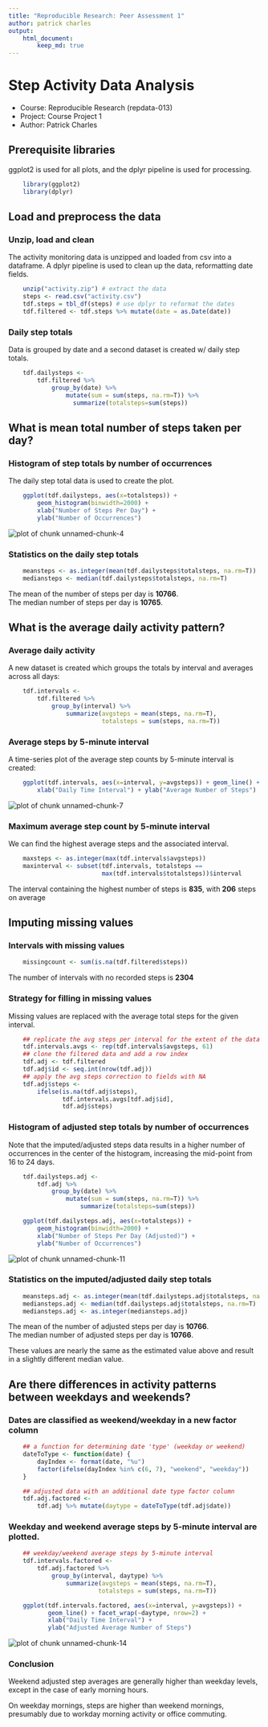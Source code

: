 ```yaml
---
title: "Reproducible Research: Peer Assessment 1"  
author: patrick charles  
output:  
    html_document:
        keep_md: true
---
```


# Step Activity Data Analysis
- Course: Reproducible Research (repdata-013)
- Project: Course Project 1
- Author: Patrick Charles



## Prerequisite libraries
ggplot2 is used for all plots, and the dplyr pipeline is used for processing.

```r
    library(ggplot2)
    library(dplyr)
```

## Load and preprocess the data

### Unzip, load and clean
The activity monitoring data is unzipped and loaded from csv into a dataframe.
A dplyr pipeline is used to clean up the data, reformatting date fields.


```r
    unzip("activity.zip") # extract the data
    steps <- read.csv("activity.csv")
    tdf.steps = tbl_df(steps) # use dplyr to reformat the dates
    tdf.filtered <- tdf.steps %>% mutate(date = as.Date(date))
```

### Daily step totals
Data is grouped by date and a second dataset is created w/ daily step totals.

```r
    tdf.dailysteps <-
        tdf.filtered %>%
            group_by(date) %>%
                mutate(sum = sum(steps, na.rm=T)) %>%
                  summarize(totalsteps=sum(steps))
```


## What is mean total number of steps taken per day?

### Histogram of step totals by number of occurrences
The daily step total data is used to create the plot.

```r
    ggplot(tdf.dailysteps, aes(x=totalsteps)) +
        geom_histogram(binwidth=2000) +
        xlab("Number of Steps Per Day") +
        ylab("Number of Occurrences")
```

![plot of chunk unnamed-chunk-4](figure/unnamed-chunk-4-1.png) 

### Statistics on the daily step totals

```r
    meansteps <- as.integer(mean(tdf.dailysteps$totalsteps, na.rm=T))
    mediansteps <- median(tdf.dailysteps$totalsteps, na.rm=T)
```
The mean of the number of steps per day is **10766**.  
The median number of steps per day is **10765**.


## What is the average daily activity pattern?

### Average daily activity
A new dataset is created which groups the totals by interval and
averages across all days:

```r
    tdf.intervals <-
        tdf.filtered %>%
            group_by(interval) %>%
                summarize(avgsteps = mean(steps, na.rm=T),
                          totalsteps = sum(steps, na.rm=T))
```

### Average steps by 5-minute interval
A time-series plot of the average step counts by 5-minute interval is created:

```r
    ggplot(tdf.intervals, aes(x=interval, y=avgsteps)) + geom_line() +
        xlab("Daily Time Interval") + ylab("Average Number of Steps")
```

![plot of chunk unnamed-chunk-7](figure/unnamed-chunk-7-1.png) 

### Maximum average step count by 5-minute interval
We can find the highest average steps and the associated interval.

```r
    maxsteps <- as.integer(max(tdf.intervals$avgsteps))
    maxinterval <- subset(tdf.intervals, totalsteps ==
                          max(tdf.intervals$totalsteps))$interval
```

The interval containing the highest number of steps
is **835**, with **206** steps on average


## Imputing missing values

### Intervals with missing values

```r
    missingcount <- sum(is.na(tdf.filtered$steps))
```
The number of intervals with no recorded steps is **2304**

### Strategy for filling in missing values
Missing values are replaced with the average total steps for the given
interval.

```r
    ## replicate the avg steps per interval for the extent of the data
    tdf.intervals.avgs <- rep(tdf.intervals$avgsteps, 61)
    ## clone the filtered data and add a row index
    tdf.adj <- tdf.filtered
    tdf.adj$id <- seq.int(nrow(tdf.adj))
    ## apply the avg steps correction to fields with NA
    tdf.adj$steps <-
        ifelse(is.na(tdf.adj$steps),
               tdf.intervals.avgs[tdf.adj$id],
               tdf.adj$steps)
```

### Histogram of adjusted step totals by number of occurrences
Note that the imputed/adjusted steps data results in a higher number
of occurrences in the center of the histogram, increasing the mid-point from
16 to 24 days.

```r
    tdf.dailysteps.adj <-
        tdf.adj %>%
            group_by(date) %>%
                mutate(sum = sum(steps, na.rm=T)) %>%
                    summarize(totalsteps=sum(steps))

    ggplot(tdf.dailysteps.adj, aes(x=totalsteps)) +
        geom_histogram(binwidth=2000) +
        xlab("Number of Steps Per Day (Adjusted)") +
        ylab("Number of Occurrences")
```

![plot of chunk unnamed-chunk-11](figure/unnamed-chunk-11-1.png) 

### Statistics on the imputed/adjusted daily step totals

```r
    meansteps.adj <- as.integer(mean(tdf.dailysteps.adj$totalsteps, na.rm=T))
    mediansteps.adj <- median(tdf.dailysteps.adj$totalsteps, na.rm=T)
    mediansteps.adj <- as.integer(mediansteps.adj)
```
The mean of the number of adjusted steps per day is **10766**.  
The median number of adjusted steps per day is **10766**.

These values are nearly the same as the estimated value above 
and result in a slightly different median value.


## Are there differences in activity patterns between weekdays and weekends?

### Dates are classified as weekend/weekday in a new factor column

```r
    ## a function for determining date 'type' (weekday or weekend)
    dateToType <- function(date) {
        dayIndex <- format(date, "%u")
        factor(ifelse(dayIndex %in% c(6, 7), "weekend", "weekday"))
    }

    ## adjusted data with an additional date type factor column
    tdf.adj.factored <-
        tdf.adj %>% mutate(daytype = dateToType(tdf.adj$date))
```

### Weekday and weekend average steps by 5-minute interval are plotted.

```r
    ## weekday/weekend average steps by 5-minute interval
    tdf.intervals.factored <-
        tdf.adj.factored %>%
            group_by(interval, daytype) %>%
                summarize(avgsteps = mean(steps, na.rm=T),
                         totalsteps = sum(steps, na.rm=T))

    ggplot(tdf.intervals.factored, aes(x=interval, y=avgsteps)) +
           geom_line() + facet_wrap(~daytype, nrow=2) + 
           xlab("Daily Time Interval") +
           ylab("Adjusted Average Number of Steps")
```

![plot of chunk unnamed-chunk-14](figure/unnamed-chunk-14-1.png) 

### Conclusion
Weekend adjusted step averages are generally higher than
weekday levels, except in the case of early morning hours.  

On weekday mornings, steps are higher than weekend mornings, 
presumably due to workday morning activity or office commuting.
